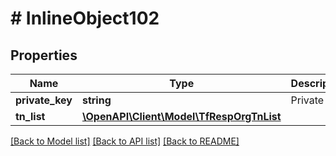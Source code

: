# # InlineObject102

## Properties

Name | Type | Description | Notes
------------ | ------------- | ------------- | -------------
**private_key** | **string** | Private Key | [optional]
**tn_list** | [**\OpenAPI\Client\Model\TfRespOrgTnList**](TfRespOrgTnList.md) |  | [optional]

[[Back to Model list]](../../README.md#models) [[Back to API list]](../../README.md#endpoints) [[Back to README]](../../README.md)
